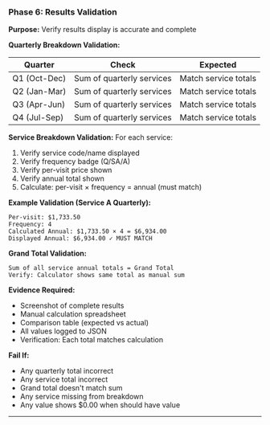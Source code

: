 ### Phase 6: Results Validation
**Purpose:** Verify results display is accurate and complete

**Quarterly Breakdown Validation:**

| Quarter | Check | Expected |
|---------|-------|----------|
| Q1 (Oct-Dec) | Sum of quarterly services | Match service totals |
| Q2 (Jan-Mar) | Sum of quarterly services | Match service totals |
| Q3 (Apr-Jun) | Sum of quarterly services | Match service totals |
| Q4 (Jul-Sep) | Sum of quarterly services | Match service totals |

**Service Breakdown Validation:**
For each service:
1. Verify service code/name displayed
2. Verify frequency badge (Q/SA/A)
3. Verify per-visit price shown
4. Verify annual total shown
5. Calculate: per-visit × frequency = annual (must match)

**Example Validation (Service A Quarterly):**
```
Per-visit: $1,733.50
Frequency: 4
Calculated Annual: $1,733.50 × 4 = $6,934.00
Displayed Annual: $6,934.00 ✓ MUST MATCH
```

**Grand Total Validation:**
```
Sum of all service annual totals = Grand Total
Verify: Calculator shows same total as manual sum
```

**Evidence Required:**
- Screenshot of complete results
- Manual calculation spreadsheet
- Comparison table (expected vs actual)
- All values logged to JSON
- Verification: Each total matches calculation

**Fail If:**
- Any quarterly total incorrect
- Any service total incorrect
- Grand total doesn't match sum
- Any service missing from breakdown
- Any value shows $0.00 when should have value

---
